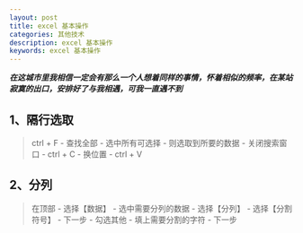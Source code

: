 ```yaml
---
layout: post
title: excel 基本操作
categories: 其他技术
description: excel 基本操作
keywords: excel 基本操作
---
```


***在这城市里我相信一定会有那么一个人想着同样的事情，怀着相似的频率，在某站寂寞的出口，安排好了与我相遇，可我一直遇不到***  

## 1、隔行选取
>ctrl + F - 查找全部 - 选中所有可选择 - 则选取到所要的数据 - 关闭搜索窗口 - ctrl + C - 换位置 - ctrl + V

## 2、分列
>在顶部 - 选择【数据】 - 选中需要分列的数据 - 选择【分列】 - 选择【分割符号】 - 下一步 - 勾选其他 - 填上需要分割的字符 - 下一步



